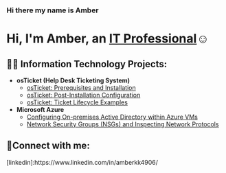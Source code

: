 ### Hi there my name is Amber
<h1>Hi, I'm Amber, an <a href="https://linkedin.com/in/https://www.linkedin.com/in/amberkk4906/">IT Professional</a>☺</h1>

<h2>👨‍💻 Information Technology Projects:</h2>

- <b>osTicket (Help Desk Ticketing System)</b>
  - [osTicket: Prerequisites and Installation](https://github.com/kionna922/osticket-prereqs)
  - [osTicket: Post-Installation Configuration](https://github.com/kionna922/post-install-config)
  - [osTicket: Ticket Lifecycle Examples](https://github.com/kionna922/ticket-lifecycle)
- <b>Microsoft Azure</b>
  - [Configuring On-premises Active Directory within Azure VMs](https://github.com/Kionna922/configure-ad)
  - [Network Security Groups (NSGs) and Inspecting Network Protocols](https://github.com/kionna922/azure-network-protocols)
<h2>🤳Connect with me:</h2>
[linkedin]:https://www.linkedin.com/in/amberkk4906/
